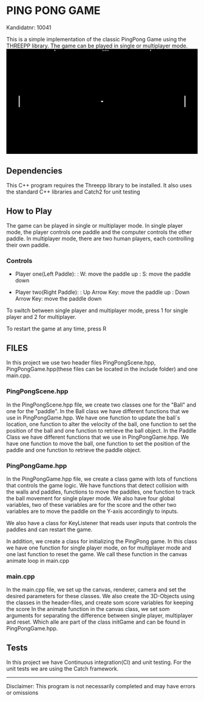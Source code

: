 # PING PONG GAME
Kandidatnr: 10041

This is a simple implementation of the classic PingPong Game using the THREEPP library. The game can 
be played in single or multiplayer mode.
![img.png](img.png)


## Dependencies
This C++ program requires the Threepp library to be installed. It also uses the standard C++ libraries 
and Catch2 for unit testing

## How to Play
The game can be played in single or multiplayer mode. 
In single player mode, the player controls one paddle and the computer controls the other paddle. 
In multiplayer mode, there are two human players, each controlling their own paddle.

 
### Controls

- Player one(Left Paddle):
: W: move the paddle up
: S: move the paddle down

- Player two(Right Paddle):
: Up Arrow Key: move the paddle up
: Down Arrow Key: move the paddle down

To switch between single player and multiplayer mode, press 1 for single player and 2 for multiplayer.

To restart the game at any time, press R


## FILES
In this project we use two header files PingPongScene.hpp, PingPongGame.hpp(these files can be located in the 
include folder) and one main.cpp. 

### PingPongScene.hpp
In the PingPongScene.hpp file, we create two classes one for the "Ball" and one for the "paddle".
In the Ball class we have different functions that we use in PingPongGame.hpp.
We have one function to update the ball`s location, one function to alter the velocity of the ball, 
one function to set the position of the ball and one function to retrieve the ball object.
In the Paddle Class we have different functions that we use in PingPongGame.hpp. 
We have one function to move the ball, one function to set the position of the paddle and one function to 
retrieve the paddle object.

### PingPongGame.hpp
In the PingPongGame.hpp file, we create a class game with lots of functions that controls the game logic.
We have functions that detect collision with the walls and paddles, functions to move the paddles, one 
function to track the ball movement for single player mode. We also have four global variables, two of these variables 
are for the score and the other two variables are to move the paddle on the Y-axis accordingly to inputs.

We also have a class for KeyListener that reads user inputs that controls the paddles and can restart the game.

In addition, we create a class for initializing the PingPong game. In this class we have one function for single player 
mode, on for multiplayer mode and one last function to reset the game. We call these function in the canvas animate loop
in main.cpp

### main.cpp

In the main.cpp file, we set up the canvas, renderer, camera and set the desired parameters for these classes. 
We also create the 3D-Objects using the classes in the header-files, and create som score variables for keeping the score
In the animate function in the canvas class, we set som arguments for separating the difference between single player, 
multiplayer and reset. Which alle are part of the class initGame and can be found in PingPongGame.hpp.

## Tests

In this project we have Continuous integration(CI) and unit testing. For the unit tests we are using the Catch framework.



---
Disclaimer: This program is not necessarily completed and may have errors or omissions
